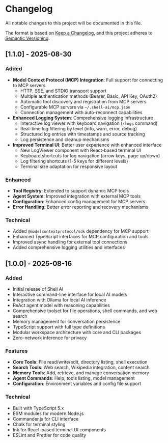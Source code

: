 # Changelog

All notable changes to this project will be documented in this file.

The format is based on [Keep a Changelog](https://keepachangelog.com/en/1.0.0/),
and this project adheres to [Semantic Versioning](https://semver.org/spec/v2.0.0.html).

## [1.1.0] - 2025-08-30

### Added
- **Model Context Protocol (MCP) Integration**: Full support for connecting to MCP servers
  - HTTP, SSE, and STDIO transport support
  - Multiple authentication methods (Bearer, Basic, API Key, OAuth2)
  - Automatic tool discovery and registration from MCP servers
  - Configurable MCP servers via `~/.shell-ai/mcp.json`
  - Connection management with auto-reconnect capabilities
- **Enhanced Logging System**: Comprehensive logging infrastructure
  - Interactive log viewer with keyboard navigation (`/logs` command)
  - Real-time log filtering by level (info, warn, error, debug)
  - Structured log entries with timestamps and source tracking
  - Log persistence and cleanup mechanisms
- **Improved Terminal UI**: Better user experience with enhanced interface
  - New LogViewer component with React-based terminal UI
  - Keyboard shortcuts for log navigation (arrow keys, page up/down)
  - Log filtering shortcuts (1-5 keys for different levels)
  - Terminal size adaptation for responsive layout

### Enhanced
- **Tool Registry**: Extended to support dynamic MCP tools
- **Agent System**: Improved integration with external MCP tools
- **Configuration**: Enhanced config management for MCP servers
- **Error Handling**: Better error reporting and recovery mechanisms

### Technical
- Added `@modelcontextprotocol/sdk` dependency for MCP support
- Enhanced TypeScript interfaces for MCP configuration and tools
- Improved async handling for external tool connections
- Added comprehensive logging utilities and interfaces

## [1.0.0] - 2025-08-16

### Added
- Initial release of Shell AI
- Interactive command-line interface for local AI models
- Integration with Ollama for local AI inference
- ReAct agent model with reasoning capabilities
- Comprehensive toolset for file operations, shell commands, and web search
- Memory management for conversation persistence
- TypeScript support with full type definitions
- Modular workspace architecture with core and CLI packages
- Zero-network inference for privacy

### Features
- **Core Tools**: File read/write/edit, directory listing, shell execution
- **Search Tools**: Web search, Wikipedia integration, content search
- **Memory Tools**: Add, retrieve, and manage conversation memory
- **Agent Commands**: Help, tools listing, model management
- **Configuration**: Environment variables and config file support

### Technical
- Built with TypeScript 5.x
- ESM modules for modern Node.js
- Commander.js for CLI interface
- Chalk for terminal styling
- Ink for React-based terminal UI components
- ESLint and Prettier for code quality
